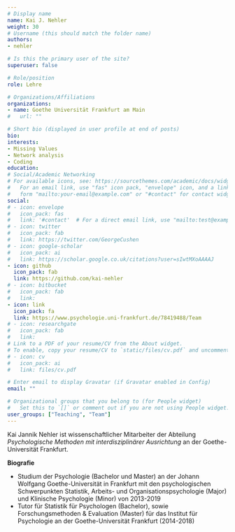 ```yaml
---
# Display name
name: Kai J. Nehler
weight: 30
# Username (this should match the folder name)
authors:
- nehler

# Is this the primary user of the site?
superuser: false

# Role/position
role: Lehre

# Organizations/Affiliations
organizations:
- name: Goethe Universität Frankfurt am Main
#   url: ""

# Short bio (displayed in user profile at end of posts)
bio:
interests:
- Missing Values
- Network analysis
- Coding
education:
# Social/Academic Networking
# For available icons, see: https://sourcethemes.com/academic/docs/widgets/#icons
#   For an email link, use "fas" icon pack, "envelope" icon, and a link in the
#   form "mailto:your-email@example.com" or "#contact" for contact widget.
social:
# - icon: envelope
#   icon_pack: fas
#   link: '#contact'  # For a direct email link, use "mailto:test@example.org".
# - icon: twitter
#   icon_pack: fab
#   link: https://twitter.com/GeorgeCushen
# - icon: google-scholar
#   icon_pack: ai
#   link: https://scholar.google.co.uk/citations?user=sIwtMXoAAAAJ
- icon: github
  icon_pack: fab
  link: https://github.com/kai-nehler
# - icon: bitbucket
#   icon_pack: fab
#   link:
- icon: link
  icon_pack: fa
  link: https://www.psychologie.uni-frankfurt.de/78419488/Team
# - icon: researchgate
#   icon_pack: fab
#   link:
# Link to a PDF of your resume/CV from the About widget.
# To enable, copy your resume/CV to `static/files/cv.pdf` and uncomment the lines below.
# - icon: cv
#   icon_pack: ai
#   link: files/cv.pdf

# Enter email to display Gravatar (if Gravatar enabled in Config)
email: ""

# Organizational groups that you belong to (for People widget)
#   Set this to `[]` or comment out if you are not using People widget.
user_groups: ["Teaching", "Team"]
---
```


Kai Jannik Nehler ist wissenschaftlicher Mitarbeiter der Abteilung _Psychologische Methoden mit interdisziplinärer Ausrichtung_ an der Goethe-Universität Frankfurt.

**Biografie**

- Studium der Psychologie (Bachelor und Master) an der Johann Wolfgang Goethe-Universität in Frankfurt mit den psychologischen Schwerpunkten Statistik, Arbeits- und Organisationspsychologie (Major) und Klinische Psychologie (Minor) von 2013-2019
- Tutor für Statistik für Psychologen (Bachelor), sowie Forschungsmethoden & Evaluation (Master) für das Institut für Psychologie an der Goethe-Universität Frankfurt (2014-2018)
